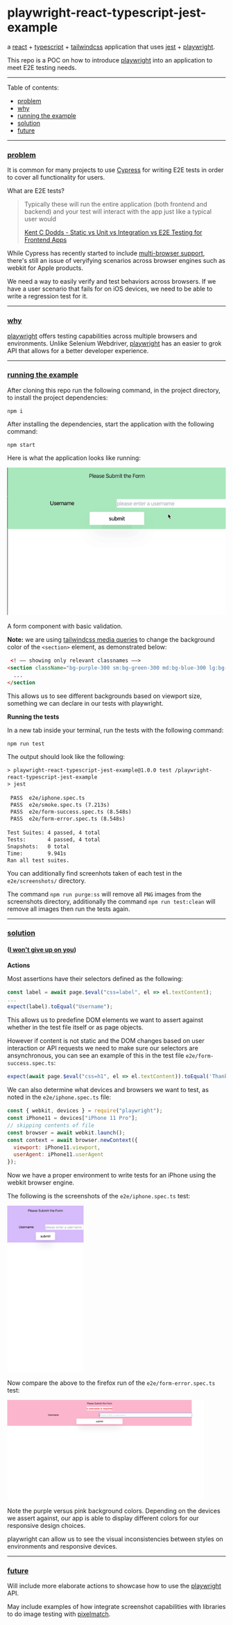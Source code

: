# playwright-react-typescript-jest-example
a [react](https://github.com/facebook/react) + [typescript](https://github.com/microsoft/TypeScript) + [tailwindcss](https://github.com/tailwindcss/tailwindcss) application that uses [jest](https://github.com/facebook/jest) + [playwright](https://github.com/microsoft/playwright).

This repo is a POC on how to introduce [playwright](https://github.com/microsoft/playwright) into an application to meet E2E testing needs.

---
Table of contents:
* [problem](#problem)
* [why](#why)
* [running the example](#running-the-example)
* [solution](#solution)
* [future](#future)
---

### [problem](#problem)
It is common for many projects to use [Cypress](https://github.com/cypress-io/cypress) for writing E2E tests in order to cover all functionality for users.

What are E2E tests?

> Typically these will run the entire application (both frontend and backend) and your test will interact with the app just like a typical user would
>
> [Kent C Dodds - Static vs Unit vs Integration vs E2E Testing for Frontend Apps](https://kentcdodds.com/blog/unit-vs-integration-vs-e2e-tests)

While Cypress has recently started to include [multi-browser support](https://www.cypress.io/blog/2020/02/06/introducing-firefox-and-edge-support-in-cypress-4-0/), there's still an issue of veryifying scenarios across browser engines such as webkit for Apple products.

We need a way to easily verify and test behaviors across browsers. If we have a user scenario that fails for on iOS devices, we need to be able to write a regression test for it.

---

### [why](#why)
[playwright](https://github.com/microsoft/playwright) offers testing capabilities across multiple browsers and environments. Unlike Selenium Webdriver, [playwright](https://github.com/microsoft/playwright) has an easier to grok API that allows for a better developer experience.

---

### [running the example](#running-the-example)
After cloning this repo run the following command, in the project directory, to install the project dependencies:
```
npm i
```

After installing the dependencies, start the application with the following command:
```
npm start
```

Here is what the application looks like running:

<img src="docs/assets/app-running.gif" alt="form application running" width="600">

A form component with basic validation.

**Note:** we are using [tailwindcss media queries](https://tailwindcss.com/docs/background-color/#responsive) to change the background color of the `<section>` element, as demonstrated below:
```html
 <! –– showing only relevant classnames ––>
<section className="bg-purple-300 sm:bg-green-300 md:bg-blue-300 lg:bg-pink-300 flex pb-3">
  ...
</section
```

This allows us to see different backgrounds based on viewport size, something we can declare in our tests with playwright.

**Running the tests**

In a new tab inside your terminal, run the tests with the following command:
```
npm run test
```

The output should look like the following:
```
> playwright-react-typescript-jest-example@1.0.0 test /playwright-react-typescript-jest-example
> jest

 PASS  e2e/iphone.spec.ts
 PASS  e2e/smoke.spec.ts (7.213s)
 PASS  e2e/form-success.spec.ts (8.548s)
 PASS  e2e/form-error.spec.ts (8.548s)

Test Suites: 4 passed, 4 total
Tests:       4 passed, 4 total
Snapshots:   0 total
Time:        9.941s
Ran all test suites.
```

You can additionally find screenhots taken of each test in the `e2e/screenshots/` directory.

The command `npm run purge:ss` will remove all `PNG` images from the screenshots directory, additionally the command `npm run test:clean` will remove all images then run the tests again.


---

### [solution](#solution)
#### ([I won't give up on you](https://www.youtube.com/watch?v=Dp9FfwrbJSg#t=2m13s))

**Actions**

Most assertions have their selectors defined as the following:
```js
const label = await page.$eval("css=label", el => el.textContent);
...
expect(label).toEqual("Username");
```
This allows us to predefine DOM elements we want to assert against whether in the test file itself or as page objects.

However if content is not static and the DOM changes based on user interaction or API requests we need to make sure our selectors are ansynchronous, you can see an example of this in the test file `e2e/form-success.spec.ts`:
```js
expect(await page.$eval("css=h1", el => el.textContent)).toEqual('Thank you for Submitting');
```

We can also determine what devices and browsers we want to test, as noted in the `e2e/iphone.spec.ts` file:
```js
const { webkit, devices } = require("playwright");
const iPhone11 = devices["iPhone 11 Pro"];
// skipping contents of file
const browser = await webkit.launch();
const context = await browser.newContext({
  viewport: iPhone11.viewport,
  userAgent: iPhone11.userAgent
});
```

Now we have a proper environment to write tests for an iPhone using the webkit browser engine.

The following is the screenshots of the `e2e/iphone.spec.ts` test:

<img src="docs/assets/form-iPhone11-1582484543312.png" alt="iPhone form test" width="35%" height="35%">

Now compare the above to the firefox run of the `e2e/form-error.spec.ts` test:

<img src="docs/assets/form-error-visible-firefox-1582484546509.png" alt="Firefox form test" width="90%" height="90%">

Note the purple versus pink background colors. Depending on the devices we assert against, our app is able to display different colors for our responsive design choices.

playwright can allow us to see the visual inconsistencies between styles on environments and responsive devices.

---

### [future](#future)
Will include more elaborate actions to showcase how to use the [playwright](https://github.com/microsoft/playwright) API.

May include examples of how integrate screenshot capabilities with libraries to do image testing with [pixelmatch](https://github.com/mapbox/pixelmatch).
